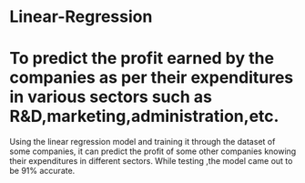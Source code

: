 # Linear-Regression
# To predict the profit earned by the companies as per their expenditures in various sectors such as R&D,marketing,administration,etc.


Using the linear regression model and training it through the dataset of some companies, it can predict the profit of some other companies knowing their expenditures in different sectors. While testing ,the model came out to be 91% accurate.


